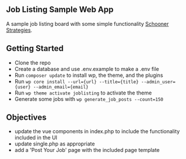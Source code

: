 ## Job Listing Sample Web App

A sample job listing board with some simple functionality [Schooner Strategies](https://schoonerstrategies.com).

## Getting Started

- Clone the repo
- Create a database and use .env.example to make a .env file
- Run `composer update` to install wp, the theme, and the plugins
- Run `wp core install --url={url} --title={title} --admin_user={user} --admin_email={email}`
- Run `wp theme activate joblisting` to activate the theme
- Generate some jobs with `wp generate_job_posts --count=150`

## Objectives

- update the vue components in index.php to include the functionality included in the UI
- update single.php as appropriate
- add a 'Post Your Job' page with the included page template

